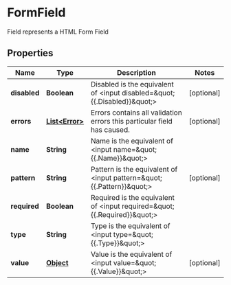 

# FormField

Field represents a HTML Form Field
## Properties

Name | Type | Description | Notes
------------ | ------------- | ------------- | -------------
**disabled** | **Boolean** | Disabled is the equivalent of &lt;input disabled&#x3D;\&quot;{{.Disabled}}\&quot;&gt; |  [optional]
**errors** | [**List&lt;Error&gt;**](Error.md) | Errors contains all validation errors this particular field has caused. |  [optional]
**name** | **String** | Name is the equivalent of &lt;input name&#x3D;\&quot;{{.Name}}\&quot;&gt; | 
**pattern** | **String** | Pattern is the equivalent of &lt;input pattern&#x3D;\&quot;{{.Pattern}}\&quot;&gt; |  [optional]
**required** | **Boolean** | Required is the equivalent of &lt;input required&#x3D;\&quot;{{.Required}}\&quot;&gt; | 
**type** | **String** | Type is the equivalent of &lt;input type&#x3D;\&quot;{{.Type}}\&quot;&gt; | 
**value** | [**Object**](.md) | Value is the equivalent of &lt;input value&#x3D;\&quot;{{.Value}}\&quot;&gt; |  [optional]



